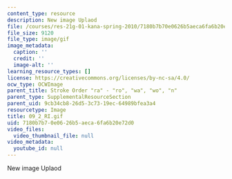 ```yaml
---
content_type: resource
description: New image Uplaod
file: /courses/res-21g-01-kana-spring-2010/7180b7b70e0626b5aeca6fa6b20e72d0_09_2_RI.gif
file_size: 9120
file_type: image/gif
image_metadata:
  caption: ''
  credit: ''
  image-alt: ''
learning_resource_types: []
license: https://creativecommons.org/licenses/by-nc-sa/4.0/
ocw_type: OCWImage
parent_title: Stroke Order "ra" - "ro", "wa", "wo", "n"
parent_type: SupplementalResourceSection
parent_uid: 9cb34cb8-26d5-3c73-19ec-64989bfea3a4
resourcetype: Image
title: 09_2_RI.gif
uid: 7180b7b7-0e06-26b5-aeca-6fa6b20e72d0
video_files:
  video_thumbnail_file: null
video_metadata:
  youtube_id: null
---
```

New image Uplaod